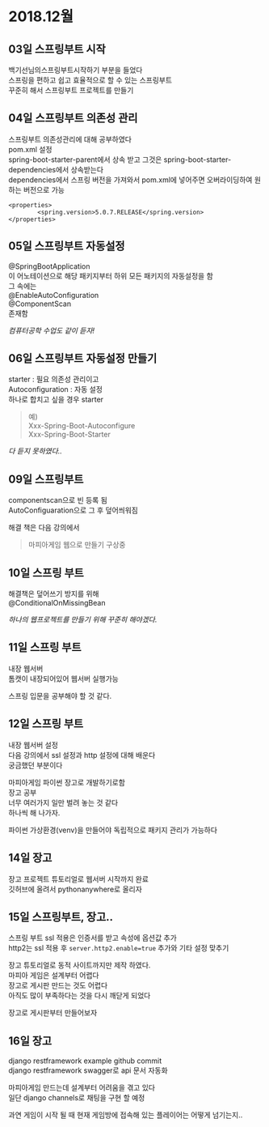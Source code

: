# 2018.12월
## 03일 스프링부트 시작
백기선님의스프링부트시작하기 부분을 들었다  
스프링을 편하고 쉽고 효율적으로 할 수 있는 스프링부트  
꾸준히 해서 스프링부트 프로젝트를 만들기  

## 04일 스프링부트 의존성 관리
스프링부트 의존성관리에 대해 공부하였다  
pom.xml 설정  
spring-boot-starter-parent에서 상속 받고 그것은 spring-boot-starter-dependencies에서 상속받는다  
dependencies에서 스프링 버전을 가져와서 pom.xml에 넣어주면 오버라이딩하여 원하는 버전으로 가능  
```
<properties>
		<spring.version>5.0.7.RELEASE</spring.version>
</properties>
```

## 05일 스프링부트 자동설정
@SpringBootApplication  
이 어노테이션으로 해당 패키지부터 하위 모든 패키지의 자동설정을 함  
그 속에는  
@EnableAutoConfiguration  
@ComponentScan  
존재함

*컴퓨터공학 수업도 같이 듣자!*

## 06일 스프링부트 자동설정 만들기
starter : 필요 의존성 관리이고  
Autoconfiguration : 자동 설정  
하나로 합치고 싶을 경우 starter
> 예)  
Xxx-Spring-Boot-Autoconfigure  
Xxx-Spring-Boot-Starter  

*다 듣지 못하였다..*  

## 09일 스프링부트

componentscan으로 빈 등록 됨  
AutoConfiguaration으로 그 후 덮어씌워짐  

해결 책은 다음 강의에서  

> 마피아게임 웹으로 만들기 구상중

## 10일 스프링 부트
해결책은 덮어쓰기 방지를 위해  
@ConditionalOnMissingBean  

*하나의 웹프로젝트를 만들기 위해 꾸준히 해야겠다.*

## 11일 스프링 부트  
내장 웹서버  
톰캣이 내장되어있어 웹서버 실행가능  

스프링 입문을 공부해야 할 것 같다.  

## 12일 스프링 부트
내장 웹서버 설정  
다음 강의에서 ssl 설정과 http 설정에 대해 배운다  
궁금했던 부분이다  

마피아게임 파이썬 장고로 개발하기로함  
장고 공부  
너무 여러가지 일만 벌려 놓는 것 같다  
하나씩 해 나가자.  

파이썬 가상환경(venv)을 만들어야 독립적으로 패키지 관리가 가능하다  

## 14일 장고
장고 프로젝트 튜토리얼로 웹서버 시작까지 완료  
깃허브에 올려서 pythonanywhere로 올리자  

## 15일 스프링부트, 장고..
스프링 부트 ssl 적용은 인증서를 받고 속성에 옵션값 추가  
http2는 ssl 적용 후 `server.http2.enable=true` 추가와 기타 설정 맞추기  

장고 튜토리얼로 동적 사이트까지만 제작 하였다.  
마피아 게임은 설계부터 어렵다  
장고로 게시판 만드는 것도 어렵다  
아직도 많이 부족하다는 것을 다시 깨닫게 되었다  

장고로 게시판부터 만들어보자  

## 16일 장고
django restframework example github commit  
django restframework swagger로 api 문서 자동화  

마피아게임 만드는데 설계부터 어려움을 겪고 있다  
일단 django channels로 채팅을 구현 할 예정  

과연 게임이 시작 될 때 현재 게임방에 접속해 있는 플레이어는 어떻게 넘기는지..  
